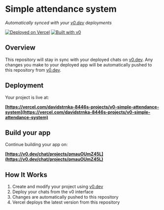 # Simple attendance system

*Automatically synced with your [v0.dev](https://v0.dev) deployments*

[![Deployed on Vercel](https://img.shields.io/badge/Deployed%20on-Vercel-black?style=for-the-badge&logo=vercel)](https://vercel.com/davidstrnka-8446s-projects/v0-simple-attendance-system)
[![Built with v0](https://img.shields.io/badge/Built%20with-v0.dev-black?style=for-the-badge)](https://v0.dev/chat/projects/pmauOUmZ45L)

## Overview

This repository will stay in sync with your deployed chats on [v0.dev](https://v0.dev).
Any changes you make to your deployed app will be automatically pushed to this repository from [v0.dev](https://v0.dev).

## Deployment

Your project is live at:

**[https://vercel.com/davidstrnka-8446s-projects/v0-simple-attendance-system](https://vercel.com/davidstrnka-8446s-projects/v0-simple-attendance-system)**

## Build your app

Continue building your app on:

**[https://v0.dev/chat/projects/pmauOUmZ45L](https://v0.dev/chat/projects/pmauOUmZ45L)**

## How It Works

1. Create and modify your project using [v0.dev](https://v0.dev)
2. Deploy your chats from the v0 interface
3. Changes are automatically pushed to this repository
4. Vercel deploys the latest version from this repository